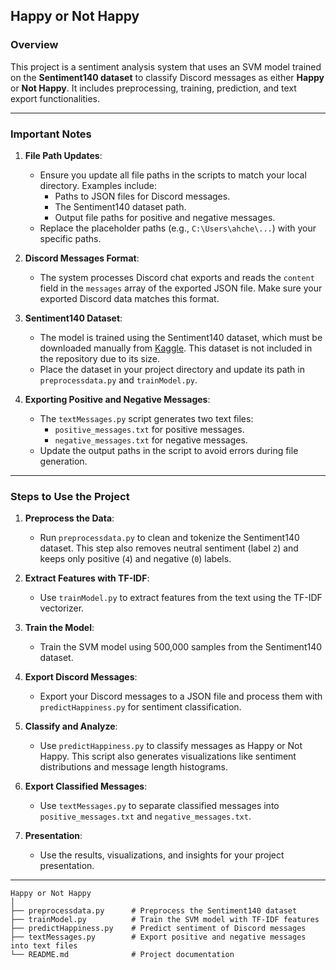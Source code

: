 ## Happy or Not Happy

### Overview
This project is a sentiment analysis system that uses an SVM model trained on the **Sentiment140 dataset** to classify Discord messages as either **Happy** or **Not Happy**. It includes preprocessing, training, prediction, and text export functionalities.

---

### Important Notes

1. **File Path Updates**:
   - Ensure you update all file paths in the scripts to match your local directory. Examples include:
     - Paths to JSON files for Discord messages.
     - The Sentiment140 dataset path.
     - Output file paths for positive and negative messages.
   - Replace the placeholder paths (e.g., `C:\Users\ahche\...`) with your specific paths.

2. **Discord Messages Format**:
   - The system processes Discord chat exports and reads the `content` field in the `messages` array of the exported JSON file. Make sure your exported Discord data matches this format.

3. **Sentiment140 Dataset**:
   - The model is trained using the Sentiment140 dataset, which must be downloaded manually from [Kaggle](https://www.kaggle.com/). This dataset is not included in the repository due to its size.
   - Place the dataset in your project directory and update its path in `preprocessdata.py` and `trainModel.py`.

4. **Exporting Positive and Negative Messages**:
   - The `textMessages.py` script generates two text files:
     - `positive_messages.txt` for positive messages.
     - `negative_messages.txt` for negative messages.
   - Update the output paths in the script to avoid errors during file generation.

---

### Steps to Use the Project

1. **Preprocess the Data**:
   - Run `preprocessdata.py` to clean and tokenize the Sentiment140 dataset. This step also removes neutral sentiment (label `2`) and keeps only positive (`4`) and negative (`0`) labels.

2. **Extract Features with TF-IDF**:
   - Use `trainModel.py` to extract features from the text using the TF-IDF vectorizer.

3. **Train the Model**:
   - Train the SVM model using 500,000 samples from the Sentiment140 dataset.

4. **Export Discord Messages**:
   - Export your Discord messages to a JSON file and process them with `predictHappiness.py` for sentiment classification.

5. **Classify and Analyze**:
   - Use `predictHappiness.py` to classify messages as Happy or Not Happy. This script also generates visualizations like sentiment distributions and message length histograms.

6. **Export Classified Messages**:
   - Use `textMessages.py` to separate classified messages into `positive_messages.txt` and `negative_messages.txt`.

7. **Presentation**:
   - Use the results, visualizations, and insights for your project presentation.

---
``` 
Happy or Not Happy
│
├── preprocessdata.py      # Preprocess the Sentiment140 dataset
├── trainModel.py          # Train the SVM model with TF-IDF features
├── predictHappiness.py    # Predict sentiment of Discord messages
├── textMessages.py        # Export positive and negative messages into text files
└── README.md              # Project documentation
```